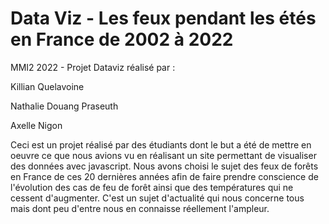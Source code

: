 # Data Viz - Les feux pendant les étés en France de 2002 à 2022

MMI2 2022 - Projet Dataviz réalisé par :

Killian Quelavoine

Nathalie Douang Praseuth

Axelle Nigon

Ceci est un projet réalisé par des étudiants dont le but a été de mettre en oeuvre ce que nous avions vu en réalisant un site permettant de visualiser des données avec javascript. Nous avons choisi le sujet des feux de forêts en France de ces 20 dernières années afin de faire prendre conscience de l'évolution des cas de feu de forêt ainsi que des températures qui ne cessent d'augmenter. C'est un sujet d'actualité qui nous concerne tous mais dont peu d'entre nous en connaisse réellement l'ampleur.

